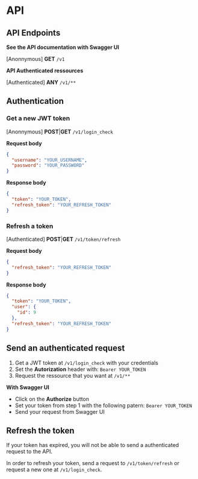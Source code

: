 # API

## API Endpoints

**See the API documentation with Swagger UI**

[Anonnymous] **GET** `/v1`

**API Authenticated ressources**

[Authenticated] **ANY** `/v1/**`

## Authentication

### **Get a new JWT token**

[Anonnymous] **POST**|**GET** `/v1/login_check`

**Request body**

```json
{
  "username": "YOUR_USERNAME",
  "password": "YOUR_PASSWORD"
}
```

**Response body**

```json
{
  "token": "YOUR_TOKEN",
  "refresh_token": "YOUR_REFRESH_TOKEN"
}
```

### **Refresh a token**

[Authenticated] **POST**|**GET** `/v1/token/refresh`

**Request body**

```json
{
  "refresh_token": "YOUR_REFRESH_TOKEN"
}
```

**Response body**

```json
{
  "token": "YOUR_TOKEN",
  "user": {
    "id": 9
  },
  "refresh_token": "YOUR_REFRESH_TOKEN"
}
```

## Send an authenticated request

1. Get a JWT token at `/v1/login_check` with your credentials
2. Set the **Autorization** header with: `Bearer YOUR_TOKEN`
3. Request the ressource that you want at `/v1/**`

**With Swagger UI**

- Click on the **Authorize** button
- Set your token from step 1 with the following patern: `Bearer YOUR_TOKEN`
- Send your request from Swagger UI

## Refresh the token

If your token has expired, you will not be able to send a authenticated request to the API.

In order to refresh your token, send a request to `/v1/token/refresh` or request a new one at `/v1/login_check`.
